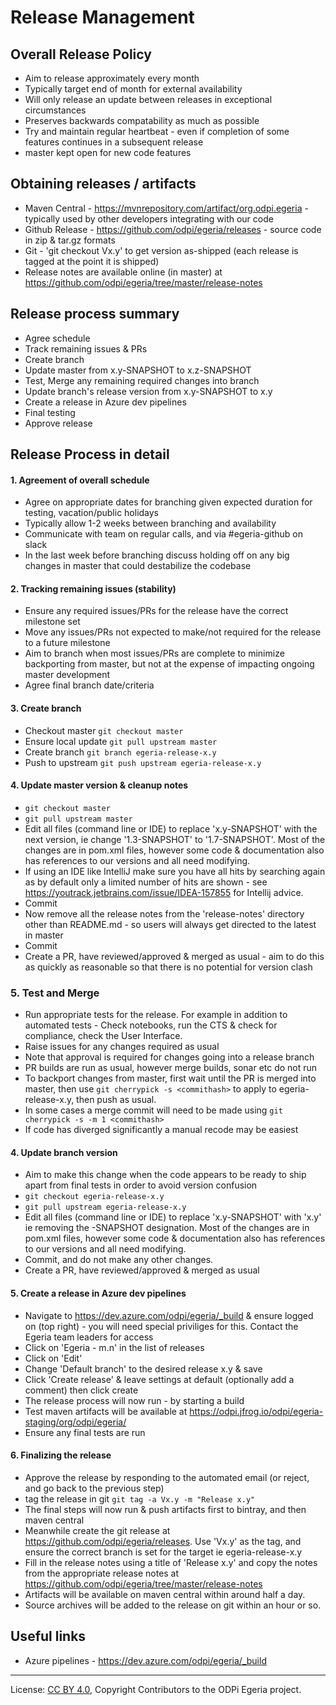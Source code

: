 <!-- SPDX-License-Identifier: CC-BY-4.0 -->
<!-- Copyright Contributors to the ODPi Egeria project. -->

# Release Management

## Overall Release Policy

* Aim to release approximately every month
* Typically target end of month for external availability
* Will only release an update between releases in exceptional circumstances
* Preserves backwards compatability as much as possible
* Try and maintain regular heartbeat - even if completion of some features continues in a subsequent release
* master kept open for new code features


## Obtaining releases / artifacts

* Maven Central - https://mvnrepository.com/artifact/org.odpi.egeria - typically used by other developers integrating with our code
* Github Release - https://github.com/odpi/egeria/releases - source code in zip & tar.gz formats
* Git - 'git checkout Vx.y' to get version as-shipped (each release is tagged at the point it is shipped)
* Release notes are available online (in master) at https://github.com/odpi/egeria/tree/master/release-notes
 
 ## Release process summary
 
 * Agree schedule
 * Track remaining issues & PRs
 * Create branch
 * Update master from x.y-SNAPSHOT to x.z-SNAPSHOT
 * Test, Merge any remaining required changes into branch
 * Update branch's release version from x.y-SNAPSHOT to x.y
 * Create a release in Azure dev pipelines
 * Final testing
 * Approve release
 
 
## Release Process in detail

#### 1. Agreement of overall schedule

* Agree on appropriate dates for branching given expected duration for testing, vacation/public holidays
* Typically allow 1-2 weeks between branching and availability
* Communicate with team on regular calls, and via #egeria-github on slack
* In the last week before branching discuss holding off on any big changes in master that could destabilize the codebase

#### 2. Tracking remaining issues (stability)

* Ensure any required issues/PRs for the release have the correct milestone set
* Move any issues/PRs not expected to make/not required for the release to a future milestone
* Aim to branch when most issues/PRs are complete to minimize backporting from master, but not at the expense of impacting ongoing master development
* Agree final branch date/criteria

#### 3. Create branch 

* Checkout master `git checkout master`
* Ensure local update `git pull upstream master`
* Create branch `git branch egeria-release-x.y`
* Push to upstream `git push upstream egeria-release-x.y`

#### 4. Update master version & cleanup notes
* `git checkout master`
* `git pull upstream master`
* Edit all files (command line or IDE) to replace 'x.y-SNAPSHOT' with the next version, ie change '1.3-SNAPSHOT' to '1.7-SNAPSHOT'. Most of the changes are in pom.xml files, however some code & documentation also has references to our versions and all need modifying. 
* If using an IDE like IntelliJ make sure you have all hits by searching again as by default only a limited number of hits are shown - see https://youtrack.jetbrains.com/issue/IDEA-157855 for Intellij advice.
* Commit
* Now remove all the release notes from the 'release-notes' directory other than README.md - so users will always get directed to the latest in master
* Commit
* Create a PR, have reviewed/approved & merged as usual - aim to do this as quickly as reasonable so that there is no potential for version clash 

### 5. Test and Merge
* Run appropriate tests for the release. For example in addition to automated tests - Check notebooks, run the CTS & check for compliance, check the User Interface.
* Raise issues for any changes required as usual
* Note that approval is required for changes going into a release branch
* PR builds are run as usual, however merge builds, sonar etc do not run
* To backport changes from master, first wait until the PR is merged into master, then use `git cherrypick -s <commithash>` to apply to egeria-release-x.y, then push as usual. 
* In some cases a merge commit will need to be made using `git cherrypick -s -m 1 <commithash>`
* If code has diverged significantly a manual recode may be easiest

#### 4. Update branch version
* Aim to make this change when the code appears to be ready to ship apart from final tests in order to avoid version confusion
* `git checkout egeria-release-x.y`
* `git pull upstream egeria-release-x.y`
* Edit all files (command line or IDE) to replace 'x.y-SNAPSHOT' with 'x.y' ie removing the -SNAPSHOT designation. Most of the changes are in pom.xml files, however some code & documentation also has references to our versions and all need modifying. 
* Commit, and do not make any other changes.
* Create a PR, have reviewed/approved & merged as usual

#### 5. Create a release in Azure dev pipelines
* Navigate to https://dev.azure.com/odpi/egeria/_build & ensure logged on (top right) - you will need special priviliges for this. Contact the Egeria team leaders for access
* Click on 'Egeria - m.n' in the list of releases
* Click on 'Edit'
* Change 'Default branch' to the desired release x.y & save
* Click 'Create release' & leave settings at default (optionally add a comment) then click create
* The release process will now run - by starting a build
* Test maven artifacts will be available at https://odpi.jfrog.io/odpi/egeria-staging/org/odpi/egeria/
* Ensure any final tests are run

#### 6. Finalizing the release
* Approve the release by responding to the automated email (or reject, and go back to the previous step)
* tag the release in git `git tag -a Vx.y -m "Release x.y"`
* The final steps will now run & push artifacts first to bintray, and then maven central
* Meanwhile create the git release at https://github.com/odpi/egeria/releases. Use 'Vx.y' as the tag, and ensure the correct branch is set for the target ie egeria-release-x.y
* Fill in the release notes using a title of 'Release x.y' and copy the notes from the appropriate release notes at https://github.com/odpi/egeria/tree/master/release-notes
* Artifacts will be available on maven central within around half a day.
* Source archives will be added to the release on git within an hour or so.

## Useful links
* Azure pipelines - https://dev.azure.com/odpi/egeria/_build
----
License: [CC BY 4.0](https://creativecommons.org/licenses/by/4.0/),
Copyright Contributors to the ODPi Egeria project.
